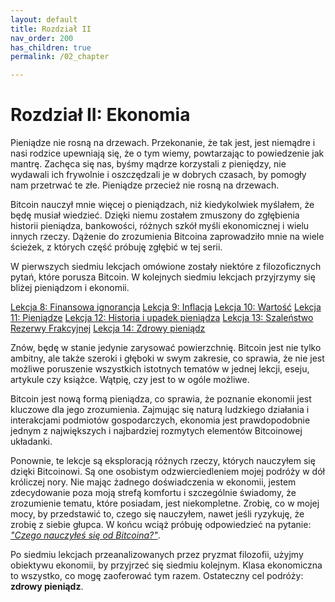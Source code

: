 ```yaml
---
layout: default
title: Rozdział II
nav_order: 200
has_children: true
permalink: /02_chapter

---
```


# Rozdział II: Ekonomia

Pieniądze nie rosną na drzewach. Przekonanie, że tak jest, jest niemądre i nasi rodzice upewniają się, że o tym wiemy, powtarzając to powiedzenie jak mantrę. Zachęca się nas, byśmy mądrze korzystali z pieniędzy, nie wydawali ich frywolnie i oszczędzali je w dobrych czasach, by pomogły nam przetrwać te złe. Pieniądze przecież nie rosną na drzewach.

Bitcoin nauczył mnie więcej o pieniądzach, niż kiedykolwiek myślałem, że będę musiał wiedzieć. Dzięki niemu zostałem zmuszony do zgłębienia historii pieniądza, bankowości, różnych szkół myśli ekonomicznej i wielu innych rzeczy. Dążenie do zrozumienia Bitcoina zaprowadziło mnie na wiele ścieżek, z których część próbuję zgłębić w tej serii.

W pierwszych siedmiu lekcjach omówione zostały niektóre z filozoficznych pytań, które porusza Bitcoin. W kolejnych siedmiu lekcjach przyjrzymy się bliżej pieniądzom i ekonomii.

[Lekcja 8: Finansowa ignorancja](/08)
[Lekcja 9: Inflacja](/09)
[Lekcja 10: Wartość](/10)
[Lekcja 11: Pieniądze](/11)
[Lekcja 12: Historia i upadek pieniądza](/12)
[Lekcja 13: Szaleństwo Rezerwy Frakcyjnej](/13)
[Lekcja 14: Zdrowy pieniądz](/14)

Znów, będę w stanie jedynie zarysować powierzchnię. Bitcoin jest nie tylko ambitny, ale także szeroki i głęboki w swym zakresie, co sprawia, że nie jest możliwe poruszenie wszystkich istotnych tematów w jednej lekcji, eseju, artykule czy książce. Wątpię, czy jest to w ogóle możliwe.

Bitcoin jest nową formą pieniądza, co sprawia, że poznanie ekonomii jest kluczowe dla jego zrozumienia. Zajmując się naturą ludzkiego działania i interakcjami podmiotów gospodarczych, ekonomia jest prawdopodobnie jednym z największych i najbardziej rozmytych elementów Bitcoinowej układanki.

Ponownie, te lekcje są eksploracją różnych rzeczy, których nauczyłem się dzięki Bitcoinowi. Są one osobistym odzwierciedleniem mojej podróży w dół króliczej nory. Nie mając żadnego doświadczenia w ekonomii, jestem zdecydowanie poza moją strefą komfortu i szczególnie świadomy, że zrozumienie tematu, które posiadam, jest niekompletne. Zrobię, co w mojej mocy, by przedstawić to, czego się nauczyłem, nawet jeśli ryzykuję, że zrobię z siebie głupca. W końcu wciąż próbuję odpowiedzieć na pytanie: *["Czego nauczyłeś się od Bitcoina?"](https://twitter.com/arjunblj/status/1050073234719293440)*.

Po siedmiu lekcjach przeanalizowanych przez pryzmat filozofii, użyjmy obiektywu ekonomii, by przyjrzeć się siedmiu kolejnym. Klasa ekonomiczna to wszystko, co mogę zaoferować tym razem. Ostateczny cel podróży: **zdrowy pieniądz**.